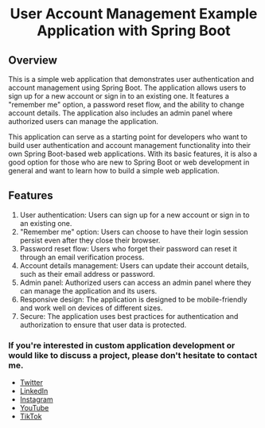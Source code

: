 # <h1 style="text-align: center">User Account Management Example Application with Spring Boot</h1>
## Overview

This is a simple web application that demonstrates user authentication and account management using Spring Boot. The application allows users to sign up for a new account or sign in to an existing one. It features a "remember me" option, a password reset flow, and the ability to change account details. The application also includes an admin panel where authorized users can manage the application.

This application can serve as a starting point for developers who want to build user authentication and account management functionality into their own Spring Boot-based web applications. With its basic features, it is also a good option for those who are new to Spring Boot or web development in general and want to learn how to build a simple web application.

## Features

1. User authentication: Users can sign up for a new account or sign in to an existing one.
2. "Remember me" option: Users can choose to have their login session persist even after they close their browser.
3. Password reset flow: Users who forget their password can reset it through an email verification process.
4. Account details management: Users can update their account details, such as their email address or password.
5. Admin panel: Authorized users can access an admin panel where they can manage the application and its users.
6. Responsive design: The application is designed to be mobile-friendly and work well on devices of different sizes.
7. Secure: The application uses best practices for authentication and authorization to ensure that user data is protected.

### If you're interested in custom application development or would like to discuss a project, please don't hesitate to contact me.
<ul>
    <li><a href="https://twitter.com/Heshantk">Twitter</a></li>
    <li><a href="https://www.linkedin.com/in/heshanthenura">LinkedIn</a></li>
    <li><a href="https://www.instagram.com/heshan_thenura/">Instagram</a></li>
    <li><a href="https://youtube.com/@heshanthenura">YouTube</a></li>
    <li><a href="https://www.tiktok.com/@heshanthenura">TikTok</a></li>

</ul>
    